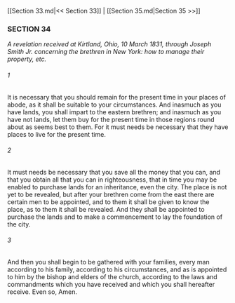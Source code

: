 [[Section 33.md|<< Section 33]]  |  [[Section 35.md|Section 35 >>]]

### SECTION 34

*A revelation received at Kirtland, Ohio, 10 March 1831, through Joseph Smith Jr. concerning the brethren in New York: how to manage their property, etc.*

###### 1
It is necessary that you should remain for the present time in your places of abode, as it shall be suitable to your circumstances. And inasmuch as you have lands, you shall impart to the eastern brethren; and inasmuch as you have not lands, let them buy for the present time in those regions round about as seems best to them. For it must needs be necessary that they have places to live for the present time.

###### 2
It must needs be necessary that you save all the money that you can, and that you obtain all that you can in righteousness, that in time you may be enabled to purchase lands for an inheritance, even the city. The place is not yet to be revealed, but after your brethren come from the east there are certain men to be appointed, and to them it shall be given to know the place, as to them it shall be revealed. And they shall be appointed to purchase the lands and to make a commencement to lay the foundation of the city.

###### 3
And then you shall begin to be gathered with your families, every man according to his family, according to his circumstances, and as is appointed to him by the bishop and elders of the church, according to the laws and commandments which you have received and which you shall hereafter receive. Even so, Amen.